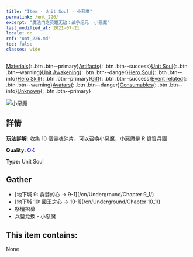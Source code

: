```yaml
---
title: "Item - Unit Soul - 小惡魔"
permalink: /unt_226/
excerpt: "魔法门之英雄无敌：战争纪元  小惡魔"
last_modified_at: 2021-07-21
locale: cn
ref: "unt_226.md"
toc: false
classes: wide
---
```

 [Materials](/ItemsCN/){: .btn .btn--primary}[Artifacts](/ItemsCN/Artifacts/){: .btn .btn--success}[Unit Soul](/ItemsCN/UnitSoul/){: .btn .btn--warning}[Unit Awakening](/ItemsCN/UnitAwakening/){: .btn .btn--danger}[Hero Soul](/ItemsCN/HeroSoul/){: .btn .btn--info}[Hero Skill](/ItemsCN/HeroSkill/){: .btn .btn--primary}[Gift](/ItemsCN/Gift/){: .btn .btn--success}[Event related](/ItemsCN/Events/){: .btn .btn--warning}[Avatars](/ItemsCN/Avatars/){: .btn .btn--danger}[Consumables](/ItemsCN/Consumables/){: .btn .btn--info}[Unknown](/ItemsCN/Unknown/){: .btn .btn--primary}

 ![小惡魔](/images/u/ti_xiaoemo.jpg)

## 詳情
 **玩法詳解:** 收集 10 個靈魂碎片，可以召喚小惡魔，小惡魔是 R 資質兵團

 **Quality:** <span style="color: #0000CD">OK</span>

 **Type:** Unit Soul

## Gather

*    [地下城 9: 貪婪的心 -> 9-1](/cn/Underground/Chapter 9_1/) 
*    [地下城 10: 國王之心 -> 10-1](/cn/Underground/Chapter 10_1/) 
*    祭壇招募 
*    兵營兌換 - 小惡魔 

## This item contains:

  None

